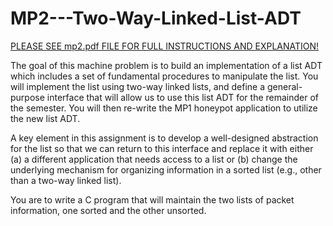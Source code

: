 # MP2---Two-Way-Linked-List-ADT

[PLEASE SEE mp2.pdf FILE FOR FULL INSTRUCTIONS AND EXPLANATION!](mp2.pdf)

The goal of this machine problem is to build an implementation of a list ADT which includes a set of fundamental procedures to manipulate the list. You will implement the list using two-way linked lists, and define a general-purpose interface that will allow us to use this list ADT for the remainder of the semester. You will then re-write the MP1 honeypot application to utilize the new list ADT.

A key element in this assignment is to develop a well-designed abstraction for the list so that we can return to this interface and replace it with either (a) a different application that needs access to a list or (b) change the underlying mechanism for organizing information in a sorted list (e.g., other than a two-way linked list).

You are to write a C program that will maintain the two lists of packet information, one sorted and the other unsorted.
